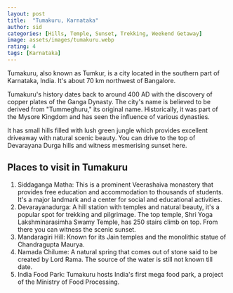 ```yaml
---
layout: post
title:  "Tumakuru, Karnataka"
author: sid
categories: [Hills, Temple, Sunset, Trekking, Weekend Getaway]
image: assets/images/tumakuru.webp
rating: 4
tags: [Karnataka]
---
```

Tumakuru, also known as Tumkur, is a city located in the southern part of Karnataka, India. It's about 70 km northwest of Bangalore. 

Tumakuru's history dates back to around 400 AD with the discovery of copper plates of the Ganga Dynasty. The city's name is believed to be derived from "Tummeghuru," its original name. Historically, it was part of the Mysore Kingdom and has seen the influence of various dynasties. 

It has small hills filled with lush green jungle which provides excellent driveaway with natural scenic beauty. You can drive to the top of Devarayana Durga hills and witness mesmerising sunset here.

<h2>Places to visit in Tumakuru</h2>

1. Siddaganga Matha: This is a prominent Veerashaiva monastery that provides free education and accommodation to thousands of students. It's a major landmark and a center for social and educational activities.
2. Devarayanadurga: A hill station with temples and natural beauty, it's a popular spot for trekking and pilgrimage. The top temple, Shri Yoga Lakshminarasimha Swamy Temple, has 250 stairs climb on top. From there you can witness the scenic sunset.
3. Mandaragiri Hill: Known for its Jain temples and the monolithic statue of Chandragupta Maurya.
4. Namada Chilume: A natural spring that comes out of stone said to be created by Lord Rama. The source of the water is still not known till date.
5. India Food Park: Tumakuru hosts India's first mega food park, a project of the Ministry of Food Processing.

<div class="pa-carousel-widget" style="width:100%; height:480px; display:none;"
  data-link="https://www.tripadvisor.in/Attractions-g858478-Activities-Tumkur_Tumkur_District_Karnataka.html"
  data-title="Tumakuru, Karnataka"
  data-description="Tumakuru, also known as Tumkur, is a city located in the southern part of Karnataka, India. It's about 70 km northwest of Bangalore."
  data-delay="3">
  <object data="https://lh3.googleusercontent.com/pw/AP1GczNj5Heymw-f60KrDhxvNijusDZ-ayZr4tpWT6S3vHy8tbN29f4TKn5SY5UDYtHJT2-kndSsw6-Y9zpFdmLgfsoUyDGNfbD6E-OR0OAL-43ien91PfB6=w960-rw-h720"></object>
  <object data="https://lh3.googleusercontent.com/pw/AP1GczOsoN0dyQLMgc2mMz9U3acuWmYoEDKSDiO337gz11_3L0U9HvVA8gYig9ZUOUbDwvVhHDuNCq-Ci9bd1OvPMI2z7JUetzdodkulbzhFo6QSyfZ7ZnrJ=w960-rw-h720"></object>
  <object data="https://lh3.googleusercontent.com/pw/AP1GczPjXaz19DLpNDQfbqU4Kq7vEoOp0NYHfmxENpALe2THIc0M4lTKWJI3wwZC6VoiaamDqm1jm-sEgnaHJqg8cl9mDS6FEMs6MiSZeAdgxCZYtUKfr4rV=w960-rw-h720"></object>
  <object data="https://lh3.googleusercontent.com/pw/AP1GczNGQg_bIApKaWu8HlCr9NOx4sBKmQQtkqq0JkWNxNSDfAn7Uq3kGcew46ObjPxxosdc1rZtqL6p1BmvGc8yaNNInvbtDHrQ5w58k-8fzChRJMzhvKBV=w960-rw-h720"></object>
  <object data="https://lh3.googleusercontent.com/pw/AP1GczMiklsaB8EJCgUys6cq03hp04yKgMaYjYFip7u3MLP2i_8iN8Z91ewUMkOLdit8WYZselYZbqdJeSD4pThyTgI5OBNbKk_92EgjxGV_wJgpg0Lw1MPm=w960-rw-h720"></object>
  <object data="https://lh3.googleusercontent.com/pw/AP1GczOsVOSL838Lez1l3ePNlQpVqkkr0KaW4zB8dLbVxZGWYoS12IUtdWzWS-Smv0hKEp-Y6duyxuhrsU-wC3L2YbZbMHx5c6AkoUnsdstAGXJNw6ukyOy8=w960-rw-h720"></object>
  <object data="https://lh3.googleusercontent.com/pw/AP1GczM9sG_j2VX2f9gVgtRMkNJz67WP69Ieb8_EWiSsSC6dHtvEFOcU3trSfCE9aVUPLF74PIkL8OPNrqTjCDeVuXQbOl9EXodpCdkrNceZ0XEDE47GLPbn=w960-rw-h720"></object>
  <object data="https://lh3.googleusercontent.com/pw/AP1GczODzUUE4fp1N_pel93Hd1qS3fnZUIy2M18K_k5FJWQqghB-pWPMSqEdoF7SU97H5dgp8dWo2OALYcpxEdzQTwSURt2M5lPATvOHf7_6qhc9509cFX1z=w960-rw-h720"></object>
  <object data="https://lh3.googleusercontent.com/pw/AP1GczOfMUUMHcCnWbfF4i0yw8pjAutA_lKCF15kKv4hhAOLAZdP-k5UKpo2ronoPy2duN660M57d4jQpKRM6wo1udlWPzEpeS8FeQWyd885cZjeDaedtL0w=w960-rw-h720"></object>
  <object data="https://lh3.googleusercontent.com/pw/AP1GczOzw7ky-alk8xbeXsIznNUI4ppMWjaN6HULf9XjDISW3iKmxXKeGwXm99MmGbIp-RdnzxcdsXMu5C2BPXgx3l5rIr2TtGCmwEu1H6Iplauudj9Inbj2=w960-rw-h720"></object>
  <object data="https://lh3.googleusercontent.com/pw/AP1GczMjpA1fkhK7DCI_dShTzOnVNpI3-xRFnmJTpkJTlEVwZKrr-xjEF3oL8P24JgfdvDQkzVOj5UP4WtkWgZlRaLE4YoiV-1MPvdRnxoiSr18mmoi8itn_=w960-rw-h720"></object>
  <object data="https://lh3.googleusercontent.com/pw/AP1GczODM7yoM-TO8xpR1KepEC1x0eKKJj4Lb9RJlyHqM9ap8g2_cGmpmyXQ9M0B6yoZ0mM1BLEj4m_pFwU2bSjZPoQW90_MP9CgzksBli7_E79YOcq08gaQ=w960-rw-h720"></object>
  <object data="https://lh3.googleusercontent.com/pw/AP1GczMt6v8sTbjlhQJMu5F96jH7NgICD8Y4m3il9-VSyQ1bB7SeZrxlMLVeQrZD-fi120AhsH_Iqh-g7zRlMGFvh-PqfNayP6wETBfuL8J21cnRsaV5UMxx=w960-rw-h720"></object>
  <object data="https://lh3.googleusercontent.com/pw/AP1GczOhz2LGrL1SSWbKdcXh2eGE3sA89vkALDO8XAwJu_fs5BwAzOt6saT7lQcshy75BgYwYzUOOLlLKBrP1BXsiAid_4KfQX-gm77qdn6q5ZWtWURUDVdj=w960-rw-h720"></object>
  <object data="https://lh3.googleusercontent.com/pw/AP1GczNRjmnxC4ZDEOXianPyqyQxO09ozmywOIwgdvO0qsObF9SLsmnacQ45Uo1raOLZVKaaveZTgiN_KYv6rY58nvvVZK-JWCPGhxHKe9ErdUw3oM5-hWQJ=w960-rw-h720"></object>
  <object data="https://lh3.googleusercontent.com/pw/AP1GczPZMFNFYpPsvzkNb5fPQEP2Jw4VoGGXAJ5kOFkDFUq1buZ5DS-o9d7zjd2UlSkUOP0uDrXoSTw6_Z_NfXJ7wEBcvLRYLaj9iCaTlzO1gk5784sKfsEz=w960-rw-h720"></object>
  <object data="https://lh3.googleusercontent.com/pw/AP1GczNoWobeXXko2l2X9wYNQAJDooNkQMQ2Tr3qZsHmnRLHalk9zx7eNPyj7ts7I4e10vqG0QUWk6w4wQs8xbEnr3L1cjkn6izHpIzLR77mPI5YxkaehZ9w=w960-rw-h720"></object>
  <object data="https://lh3.googleusercontent.com/pw/AP1GczPVnPckJD_5_ch4aiByJCbNyiEhun5vu4GiEspgG5cVGbr2-OJknsPRXf1XA8ZjvwIL9fc4RwdNR0_7izkQDEc0095hDbztb1khUafYd63xpy08crt5=w960-rw-h720"></object>
  <object data="https://lh3.googleusercontent.com/pw/AP1GczOFcUaGafgp50K478PFWg3iP_nJ-17Yzv3meYUUtQ4nwto4zHFNltwxh6GWZVFonI6gUU8p4udJuBWkWozttO0LqtwWMKei-JBNXTLAlu7TFWgY70lP=w960-rw-h720"></object>
  <object data="https://lh3.googleusercontent.com/pw/AP1GczPWmHgwAdY-r6wrb0lGvj0rGotBY3SNGiHCoChLIrVnA5wa0i_ELP144uuGiSwV9bC2UJ1pBbwL4VzZepJgxFYnvoXYGyLgdnj5Je7-la-WCGulMCAp=w960-rw-h720"></object>
  <object data="https://lh3.googleusercontent.com/pw/AP1GczM7sm4BegDt3vsOFnr30ch0z5ilWRqxDv77S3LE9FO-nV-TdVpdosT-VosPaF3sQZezuvh0J7w9ibIidpaAXrjYVud-aYBX2i3yj0pHXaSgj-O8sfBn=w960-rw-h720"></object>
  <object data="https://lh3.googleusercontent.com/pw/AP1GczNTf1r6ZqkWVumASKsHF0DdyWbnIhm_kVpIy9ba-Jfv6luPTNTT5-ZFEeubwS4xlxUhLmXl7-VSSTD1lOJ8s0yB3_nFAGu4x7ao9zJoBCuBd6tqVVRE=w960-rw-h720"></object>
</div>

